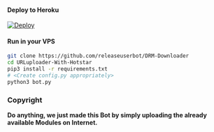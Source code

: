 

#### Deploy to Heroku

[![Deploy](https://www.herokucdn.com/deploy/button.svg)](https://www.heroku.com/deploy?template=https://github.com/releaseuserbot/DRM-Downloader)

#### Run in your VPS
```sh
git clone https://github.com/releaseuserbot/DRM-Downloader
cd URLuploader-With-Hotstar
pip3 install -r requirements.txt
# <Create config.py appropriately>
python3 bot.py
```
### Copyright
<b>Do anything, we just made this Bot by simply uploading the already available Modules on Internet.</b>
